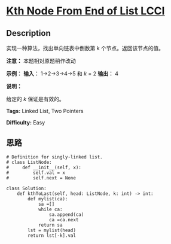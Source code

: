 # [Kth Node From End of List LCCI][title]

## Description

实现一种算法，找出单向链表中倒数第 k 个节点。返回该节点的值。

**注意：** 本题相对原题稍作改动

**示例：**
            **输入：** 1->2->3->4->5 和 _k_ = 2    **输出：** 4

**说明：**

给定的 _k_  保证是有效的。


**Tags:** Linked List, Two Pointers

**Difficulty:** Easy

## 思路

``` python3
# Definition for singly-linked list.
# class ListNode:
#     def __init__(self, x):
#         self.val = x
#         self.next = None

class Solution:
    def kthToLast(self, head: ListNode, k: int) -> int:
        def mylist(ca):
            sa =[]
            while ca:
                sa.append(ca)
                ca =ca.next
            return sa       
        lst = mylist(head)
        return lst[-k].val        
```

[title]: https://leetcode-cn.com/problems/kth-node-from-end-of-list-lcci
